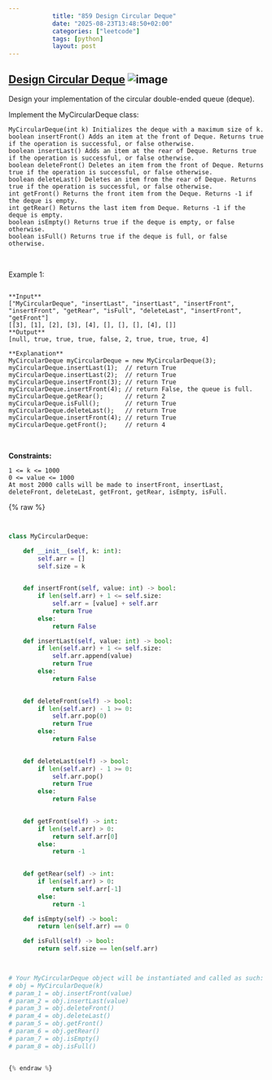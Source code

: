 ```yaml
---
            title: "859 Design Circular Deque"
            date: "2025-08-23T13:48:50+02:00"
            categories: ["leetcode"]
            tags: [python]
            layout: post
---
```

            
## [Design Circular Deque](https://leetcode.com/problems/design-circular-deque) ![image](https://img.shields.io/badge/Difficulty-Medium-orange)

Design your implementation of the circular double-ended queue (deque).

Implement the MyCircularDeque class:

	MyCircularDeque(int k) Initializes the deque with a maximum size of k.
	boolean insertFront() Adds an item at the front of Deque. Returns true if the operation is successful, or false otherwise.
	boolean insertLast() Adds an item at the rear of Deque. Returns true if the operation is successful, or false otherwise.
	boolean deleteFront() Deletes an item from the front of Deque. Returns true if the operation is successful, or false otherwise.
	boolean deleteLast() Deletes an item from the rear of Deque. Returns true if the operation is successful, or false otherwise.
	int getFront() Returns the front item from the Deque. Returns -1 if the deque is empty.
	int getRear() Returns the last item from Deque. Returns -1 if the deque is empty.
	boolean isEmpty() Returns true if the deque is empty, or false otherwise.
	boolean isFull() Returns true if the deque is full, or false otherwise.

 

Example 1:

```

**Input**
["MyCircularDeque", "insertLast", "insertLast", "insertFront", "insertFront", "getRear", "isFull", "deleteLast", "insertFront", "getFront"]
[[3], [1], [2], [3], [4], [], [], [], [4], []]
**Output**
[null, true, true, true, false, 2, true, true, true, 4]

**Explanation**
MyCircularDeque myCircularDeque = new MyCircularDeque(3);
myCircularDeque.insertLast(1);  // return True
myCircularDeque.insertLast(2);  // return True
myCircularDeque.insertFront(3); // return True
myCircularDeque.insertFront(4); // return False, the queue is full.
myCircularDeque.getRear();      // return 2
myCircularDeque.isFull();       // return True
myCircularDeque.deleteLast();   // return True
myCircularDeque.insertFront(4); // return True
myCircularDeque.getFront();     // return 4

```

 

**Constraints:**

	1 <= k <= 1000
	0 <= value <= 1000
	At most 2000 calls will be made to insertFront, insertLast, deleteFront, deleteLast, getFront, getRear, isEmpty, isFull.

{% raw %}


```python


class MyCircularDeque:

    def __init__(self, k: int):
        self.arr = []
        self.size = k
        

    def insertFront(self, value: int) -> bool:
        if len(self.arr) + 1 <= self.size:
            self.arr = [value] + self.arr
            return True
        else:
            return False

    def insertLast(self, value: int) -> bool:
        if len(self.arr) + 1 <= self.size:
            self.arr.append(value)
            return True
        else:
            return False
        

    def deleteFront(self) -> bool:
        if len(self.arr) - 1 >= 0:
            self.arr.pop(0)
            return True
        else:
            return False
        

    def deleteLast(self) -> bool:
        if len(self.arr) - 1 >= 0:
            self.arr.pop()
            return True
        else:
            return False
        

    def getFront(self) -> int:
        if len(self.arr) > 0:
            return self.arr[0]
        else:
            return -1
        

    def getRear(self) -> int:
        if len(self.arr) > 0:
            return self.arr[-1]
        else:
            return -1  

    def isEmpty(self) -> bool:
        return len(self.arr) == 0

    def isFull(self) -> bool:
        return self.size == len(self.arr)
        


# Your MyCircularDeque object will be instantiated and called as such:
# obj = MyCircularDeque(k)
# param_1 = obj.insertFront(value)
# param_2 = obj.insertLast(value)
# param_3 = obj.deleteFront()
# param_4 = obj.deleteLast()
# param_5 = obj.getFront()
# param_6 = obj.getRear()
# param_7 = obj.isEmpty()
# param_8 = obj.isFull()


{% endraw %}
```
